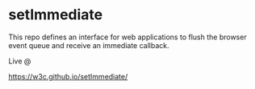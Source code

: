 # setImmediate

This repo defines an interface for web applications to flush the browser event queue and receive an immediate callback.

Live @

 https://w3c.github.io/setImmediate/
